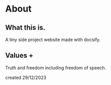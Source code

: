 # About
## What this is.
A tiny side project website made with docsify.

## Values +

Truth and freedom including freedom of speech.

created 29/12/2023


<script src="//unpkg.com/docsify-accordify/src/index.js"></script>

![]()
